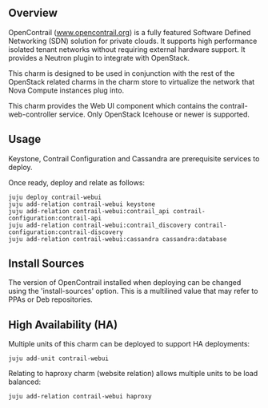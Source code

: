 Overview
--------

OpenContrail (www.opencontrail.org) is a fully featured Software Defined
Networking (SDN) solution for private clouds. It supports high performance
isolated tenant networks without requiring external hardware support. It
provides a Neutron plugin to integrate with OpenStack.

This charm is designed to be used in conjunction with the rest of the OpenStack
related charms in the charm store to virtualize the network that Nova Compute
instances plug into.

This charm provides the Web UI component which contains the
contrail-web-controller service.
Only OpenStack Icehouse or newer is supported.

Usage
-----

Keystone, Contrail Configuration and Cassandra are prerequisite services to
deploy.

Once ready, deploy and relate as follows:

    juju deploy contrail-webui
    juju add-relation contrail-webui keystone
    juju add-relation contrail-webui:contrail_api contrail-configuration:contrail-api
    juju add-relation contrail-webui:contrail_discovery contrail-configuration:contrail-discovery
    juju add-relation contrail-webui:cassandra cassandra:database

Install Sources
---------------

The version of OpenContrail installed when deploying can be changed using the
'install-sources' option. This is a multilined value that may refer to PPAs or
Deb repositories.

High Availability (HA)
----------------------

Multiple units of this charm can be deployed to support HA deployments:

    juju add-unit contrail-webui

Relating to haproxy charm (website relation) allows multiple units to be load
balanced:

    juju add-relation contrail-webui haproxy
